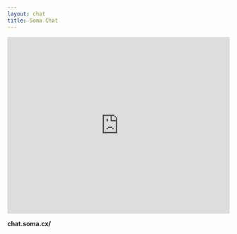 ```yaml
---
layout: chat
title: Soma Chat
---
```


<embed src="https://chat.soma.cx/" id="soma-chat" style="width:100%; height:400px;">

**chat.soma.cx/**
